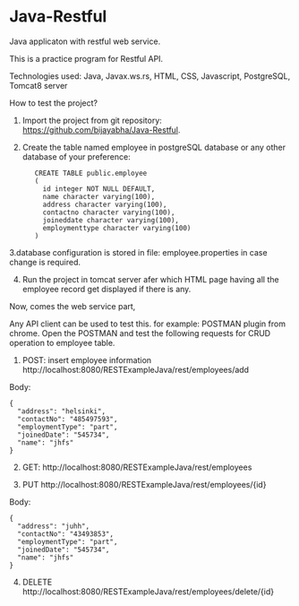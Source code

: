 # Java-Restful
Java applicaton with restful web service.

This is a practice program for Restful API.

Technologies used:
Java,
Javax.ws.rs,
HTML,
CSS,
Javascript,
PostgreSQL,
Tomcat8 server

How to test the project?

1. Import the project from git repository: https://github.com/bijayabha/Java-Restful.

2. Create the table named employee in postgreSQL database or any other database of your preference:

          CREATE TABLE public.employee
          (
            id integer NOT NULL DEFAULT,
            name character varying(100),
            address character varying(100),
            contactno character varying(100),
            joineddate character varying(100),
            employmenttype character varying(100)
          )

3.database configuration is stored in file: employee.properties in case change is required.

4. Run the project in tomcat server afer which HTML page having all the employee record get displayed if there is any.

Now, comes the web service part, 

Any API client can be used to test this. for example: POSTMAN plugin from chrome. Open the POSTMAN and test the following requests for CRUD operation to employee table.

1. POST: insert employee information 
http://localhost:8080/RESTExampleJava/rest/employees/add

Body:

    {
      "address": "helsinki",
      "contactNo": "485497593",
      "employmentType": "part",
      "joinedDate": "545734",
      "name": "jhfs"
    }

2. GET:
http://localhost:8080/RESTExampleJava/rest/employees

3. PUT
http://localhost:8080/RESTExampleJava/rest/employees/{id}

Body:

    {
      "address": "juhh",
      "contactNo": "43493853",
      "employmentType": "part",
      "joinedDate": "545734",
      "name": "jhfs"
    }

4. DELETE
http://localhost:8080/RESTExampleJava/rest/employees/delete/{id}




